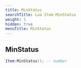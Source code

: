 ```yaml
---
title: MinStatus
searchTitle: Lua Item MinStatus
weight: 1
hidden: true
menuTitle: MinStatus
---
```

## MinStatus
```lua
Item:MinStatus(); -- number
```